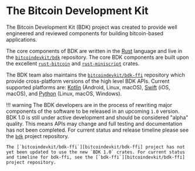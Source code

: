 # The Bitcoin Development Kit

The Bitcoin Development Kit (BDK) project was created to provide well engineered and reviewed components for building bitcoin-based applications.

The core components of BDK are written in the [Rust] language and live in the [`bitcoindevkit/bdk`][bitcoindevkit/bdk] repository. The core BDK components are built upon the excellent [`rust-bitcoin`][rust-bitcoin] and [`rust-miniscript`][rust-miniscript] crates.

The BDK team also maintains the [`bitcoindevkit/bdk-ffi`][bitcoindevkit/bdk-ffi] repository which provide cross-platform versions of the high level BDK APIs. Current supported platforms are: [Kotlin] (Android, Linux, macOS), [Swift] (iOS, macOS), and [Python] (Linux, macOS, Windows).

!!! warning
    The BDK developers are in the process of rewriting major components of the software to be released in an upcoming `1.0` version. BDK 1.0 is still under active development and should be considered "alpha" quality.
    This means APIs may change and full testing and documentation has not been completed.
    For current status and release timeline please see the [`bdk`][bitcoindevkit/bdk] project repository.

    The [`bitcoindevkit/bdk-ffi`][bitcoindevkit/bdk-ffi] project has not yet been updated to use the new `BDK 1.0` crates. For current status and timeline for bdk-ffi, see the [`bdk-ffi`][bitcoindevkit/bdk-ffi] project repository.

[bitcoindevkit/bdk]: https://github.com/bitcoindevkit/bdk
[rust-bitcoin]: https://github.com/rust-bitcoin/rust-bitcoin
[rust-miniscript]: https://github.com/rust-bitcoin/rust-miniscript
[bitcoindevkit/bdk-ffi]: https://github.com/bitcoindevkit/bdk-ffi
[Rust]: https://www.rust-lang.org/
[Kotlin]: https://kotlinlang.org/
[Swift]: https://www.swift.org/
[Python]: https://www.python.org/
